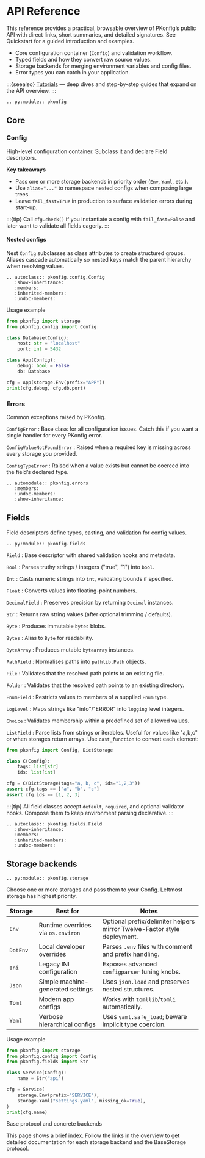 
# API Reference

This reference provides a practical, browsable overview of PKonfig’s public API with direct links, short summaries, and detailed signatures. See Quickstart for a guided introduction and examples.

- Core configuration container (`Config`) and validation workflow.
- Typed fields and how they convert raw source values.
- Storage backends for merging environment variables and config files.
- Error types you can catch in your application.

:::{seealso}
[Tutorials](tutorials.md) — deep dives and step-by-step guides that expand on the API overview.
:::

```{eval-rst}
.. py:module:: pkonfig
```

## Core

### Config

High-level configuration container. Subclass it and declare Field descriptors.

**Key takeaways**
- Pass one or more storage backends in priority order (`Env`, `Yaml`, etc.).
- Use `alias="..."` to namespace nested configs when composing large trees.
- Leave `fail_fast=True` in production to surface validation errors during start-up.

:::{tip}
Call `cfg.check()` if you instantiate a config with `fail_fast=False` and later want to validate all fields eagerly.
:::

#### Nested configs

Nest `Config` subclasses as class attributes to create structured groups. Aliases cascade automatically so nested keys match the parent hierarchy when resolving values.

```{eval-rst}
.. autoclass:: pkonfig.config.Config
   :show-inheritance:
   :members:
   :inherited-members:
   :undoc-members:
```

Usage example

```python
from pkonfig import storage
from pkonfig.config import Config

class Database(Config):
    host: str = "localhost"
    port: int = 5432

class App(Config):
    debug: bool = False
    db: Database

cfg = App(storage.Env(prefix="APP"))
print(cfg.debug, cfg.db.port)
```

### Errors

Common exceptions raised by PKonfig.

`ConfigError`
: Base class for all configuration issues. Catch this if you want a single handler for every PKonfig error.

`ConfigValueNotFoundError`
: Raised when a required key is missing across every storage you provided.

`ConfigTypeError`
: Raised when a value exists but cannot be coerced into the field’s declared type.

```{eval-rst}
.. automodule:: pkonfig.errors
   :members:
   :undoc-members:
   :show-inheritance:
```

## Fields

Field descriptors define types, casting, and validation for config values.

```{eval-rst}
.. py:module:: pkonfig.fields
```

`Field`
: Base descriptor with shared validation hooks and metadata.

`Bool`
: Parses truthy strings / integers ("true", "1") into `bool`.

`Int`
: Casts numeric strings into `int`, validating bounds if specified.

`Float`
: Converts values into floating-point numbers.

`DecimalField`
: Preserves precision by returning `Decimal` instances.

`Str`
: Returns raw string values (after optional trimming / defaults).

`Byte`
: Produces immutable `bytes` blobs.

`Bytes`
: Alias to `Byte` for readability.

`ByteArray`
: Produces mutable `bytearray` instances.

`PathField`
: Normalises paths into `pathlib.Path` objects.

`File`
: Validates that the resolved path points to an existing file.

`Folder`
: Validates that the resolved path points to an existing directory.

`EnumField`
: Restricts values to members of a supplied `Enum` type.

`LogLevel`
: Maps strings like "info"/"ERROR" into `logging` level integers.

`Choice`
: Validates membership within a predefined set of allowed values.

`ListField`
: Parse lists from strings or iterables. Useful for values like "a,b,c" or when storages return arrays. Use `cast_function` to convert each element:
```python
from pkonfig import Config, DictStorage

class C(Config):
    tags: list[str]
    ids: list[int]

cfg = C(DictStorage(tags="a, b, c", ids="1,2,3"))
assert cfg.tags == ["a", "b", "c"]
assert cfg.ids == [1, 2, 3]
```

:::{tip}
All field classes accept `default`, `required`, and optional validator hooks. Compose them to keep environment parsing declarative.
:::

```{eval-rst}
.. autoclass:: pkonfig.fields.Field
   :show-inheritance:
   :members:
   :inherited-members:
   :undoc-members:
```

## Storage backends

```{eval-rst}
.. py:module:: pkonfig.storage
```

Choose one or more storages and pass them to your Config. Leftmost storage has highest priority.

| Storage | Best for | Notes |
| --- | --- | --- |
| `Env` | Runtime overrides via `os.environ` | Optional prefix/delimiter helpers mirror Twelve-Factor style deployment. |
| `DotEnv` | Local developer overrides | Parses `.env` files with comment and prefix handling. |
| `Ini` | Legacy INI configuration | Exposes advanced `configparser` tuning knobs. |
| `Json` | Simple machine-generated settings | Uses `json.load` and preserves nested structures. |
| `Toml` | Modern app configs | Works with `tomllib`/`tomli` automatically. |
| `Yaml` | Verbose hierarchical configs | Uses `yaml.safe_load`; beware implicit type coercion. |

Usage example

```python
from pkonfig import storage
from pkonfig.config import Config
from pkonfig.fields import Str

class Service(Config):
    name = Str("api")

cfg = Service(
    storage.Env(prefix="SERVICE"),
    storage.Yaml("settings.yaml", missing_ok=True),
)
print(cfg.name)
```

Base protocol and concrete backends

This page shows a brief index. Follow the links in the overview to get detailed documentation for each storage backend and the BaseStorage protocol.
